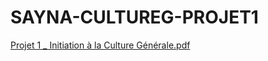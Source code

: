 # SAYNA-CULTUREG-PROJET1
[Projet 1 _ Initiation à la Culture Générale.pdf](https://github.com/Jjoe401/SAYNA-CULTUREG-PROJET1/files/14526522/Projet.1._.Initiation.a.la.Culture.Generale.pdf)
